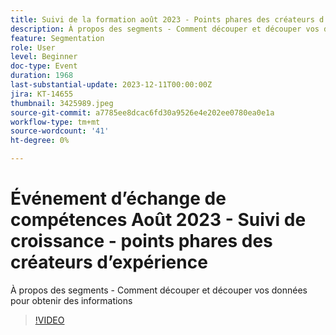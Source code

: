 ```yaml
---
title: Suivi de la formation août 2023 - Points phares des créateurs d’expérience
description: À propos des segments - Comment découper et découper vos données pour obtenir des informations
feature: Segmentation
role: User
level: Beginner
doc-type: Event
duration: 1968
last-substantial-update: 2023-12-11T00:00:00Z
jira: KT-14655
thumbnail: 3425989.jpeg
source-git-commit: a7785ee8dcac6fd30a9526e4e202ee0780ea0e1a
workflow-type: tm+mt
source-wordcount: '41'
ht-degree: 0%

---
```



# Événement d’échange de compétences Août 2023 - Suivi de croissance - points phares des créateurs d’expérience

À propos des segments - Comment découper et découper vos données pour obtenir des informations

>[!VIDEO](https://video.tv.adobe.com/v/3425989/?learn=on)
